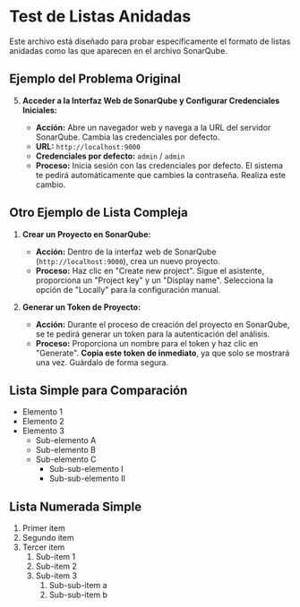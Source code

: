 # Test de Listas Anidadas

Este archivo está diseñado para probar específicamente el formato de listas anidadas como las que aparecen en el archivo SonarQube.

## Ejemplo del Problema Original

5. **Acceder a la Interfaz Web de SonarQube y Configurar Credenciales Iniciales:**

    - **Acción:** Abre un navegador web y navega a la URL del servidor SonarQube. Cambia las credenciales por defecto.
    - **URL:** `http://localhost:9000`
    - **Credenciales por defecto:** `admin` / `admin`
    - **Proceso:** Inicia sesión con las credenciales por defecto. El sistema te pedirá automáticamente que cambies la contraseña. Realiza este cambio.

## Otro Ejemplo de Lista Compleja

1. **Crear un Proyecto en SonarQube:**

    - **Acción:** Dentro de la interfaz web de SonarQube (`http://localhost:9000`), crea un nuevo proyecto.
    - **Proceso:** Haz clic en "Create new project". Sigue el asistente, proporciona un "Project key" y un "Display name". Selecciona la opción de "Locally" para la configuración manual.

2. **Generar un Token de Proyecto:**

    - **Acción:** Durante el proceso de creación del proyecto en SonarQube, se te pedirá generar un token para la autenticación del análisis.
    - **Proceso:** Proporciona un nombre para el token y haz clic en "Generate". **Copia este token de inmediato**, ya que solo se mostrará una vez. Guárdalo de forma segura.

## Lista Simple para Comparación

-   Elemento 1
-   Elemento 2
-   Elemento 3
    -   Sub-elemento A
    -   Sub-elemento B
    -   Sub-elemento C
        -   Sub-sub-elemento I
        -   Sub-sub-elemento II

## Lista Numerada Simple

1. Primer item
2. Segundo item
3. Tercer item
    1. Sub-item 1
    2. Sub-item 2
    3. Sub-item 3
        1. Sub-sub-item a
        2. Sub-sub-item b
